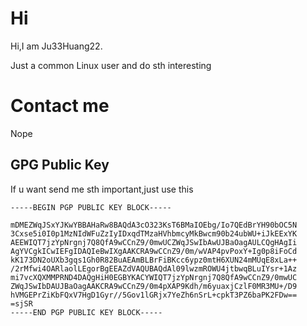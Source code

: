 # Hi
Hi,I am Ju33Huang22.

Just a common Linux user and do sth interesting


# Contact me
Nope

## GPG Public Key
If u want send me sth important,just use this
```
-----BEGIN PGP PUBLIC KEY BLOCK-----

mDMEZWqJSxYJKwYBBAHaRw8BAQdA3cO323KsT6BMaIOEbg/Io7QEdBrYH90bOC5N
3Cxse5i0I0p1MzNIdWFuZzIyIDxqdTMzaHVhbmcyMkBwcm90b24ubWU+iJkEExYK
AEEWIQT7jzYpNrgnj7Q8QfA9wCCnZ9/0mwUCZWqJSwIbAwUJBaOagAULCQgHAgIi
AgYVCgkICwIEFgIDAQIeBwIXgAAKCRA9wCCnZ9/0m/wVAP4pvPoxY+Ig0p8iFoCd
kK173DN2oUXb3gqs1Gh0R82BuAEAmBLBrFiBKcc6ypz0mtH6XUN24mMUqE8xLa++
/2rMfwi4OARlaolLEgorBgEEAZdVAQUBAQdAl09lwzmROWU4jtbwqBLuIYsr+1Az
mi7vcXQXMMPRND4DAQgHiH0EGBYKACYWIQT7jzYpNrgnj7Q8QfA9wCCnZ9/0mwUC
ZWqJSwIbDAUJBaOagAAKCRA9wCCnZ9/0m4pXAP9Kdh/m6yuaxjCzlF0MR3MU+/D9
hVMGEPrZiKbFQxV7HgD1Gyr//5Gov1lGRjx7YeZh6nSrL+cpkT3PZ6baPK2FDw==
=sjSR
-----END PGP PUBLIC KEY BLOCK-----

```
